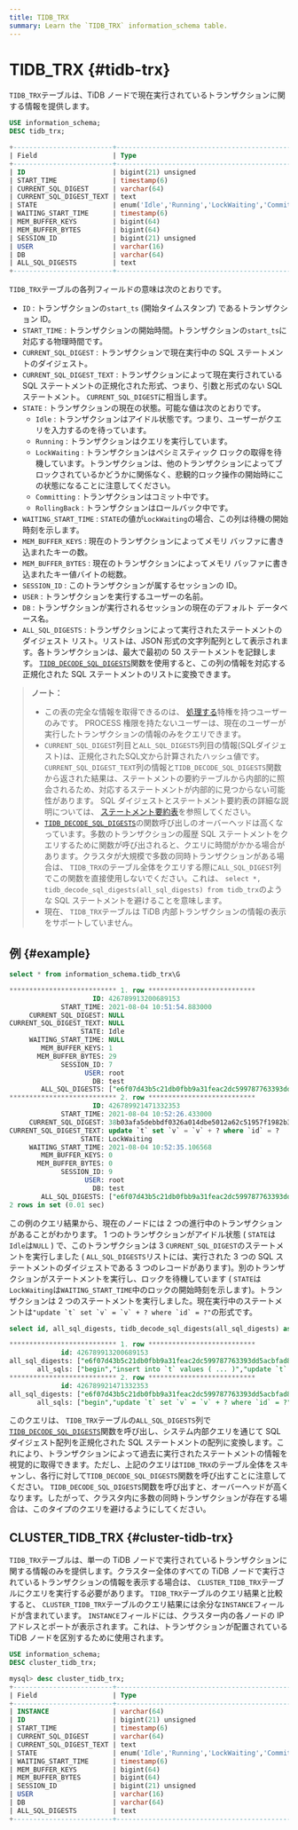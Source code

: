 ```yaml
---
title: TIDB_TRX
summary: Learn the `TIDB_TRX` information_schema table.
---
```


# TIDB_TRX {#tidb-trx}

`TIDB_TRX`テーブルは、TiDB ノードで現在実行されているトランザクションに関する情報を提供します。


```sql
USE information_schema;
DESC tidb_trx;
```

```sql
+-------------------------+-----------------------------------------------------------------+------+------+---------+-------+
| Field                   | Type                                                            | Null | Key  | Default | Extra |
+-------------------------+-----------------------------------------------------------------+------+------+---------+-------+
| ID                      | bigint(21) unsigned                                             | NO   | PRI  | NULL    |       |
| START_TIME              | timestamp(6)                                                    | YES  |      | NULL    |       |
| CURRENT_SQL_DIGEST      | varchar(64)                                                     | YES  |      | NULL    |       |
| CURRENT_SQL_DIGEST_TEXT | text                                                            | YES  |      | NULL    |       |
| STATE                   | enum('Idle','Running','LockWaiting','Committing','RollingBack') | YES  |      | NULL    |       |
| WAITING_START_TIME      | timestamp(6)                                                    | YES  |      | NULL    |       |
| MEM_BUFFER_KEYS         | bigint(64)                                                      | YES  |      | NULL    |       |
| MEM_BUFFER_BYTES        | bigint(64)                                                      | YES  |      | NULL    |       |
| SESSION_ID              | bigint(21) unsigned                                             | YES  |      | NULL    |       |
| USER                    | varchar(16)                                                     | YES  |      | NULL    |       |
| DB                      | varchar(64)                                                     | YES  |      | NULL    |       |
| ALL_SQL_DIGESTS         | text                                                            | YES  |      | NULL    |       |
+-------------------------+-----------------------------------------------------------------+------+------+---------+-------+
```

`TIDB_TRX`テーブルの各列フィールドの意味は次のとおりです。

-   `ID` : トランザクションの`start_ts` (開始タイムスタンプ) であるトランザクション ID。
-   `START_TIME` : トランザクションの開始時間。トランザクションの`start_ts`に対応する物理時間です。
-   `CURRENT_SQL_DIGEST` : トランザクションで現在実行中の SQL ステートメントのダイジェスト。
-   `CURRENT_SQL_DIGEST_TEXT` : トランザクションによって現在実行されている SQL ステートメントの正規化された形式、つまり、引数と形式のない SQL ステートメント。 `CURRENT_SQL_DIGEST`に相当します。
-   `STATE` : トランザクションの現在の状態。可能な値は次のとおりです。
    -   `Idle` : トランザクションはアイドル状態です。つまり、ユーザーがクエリを入力するのを待っています。
    -   `Running` : トランザクションはクエリを実行しています。
    -   `LockWaiting` : トランザクションはペシミスティック ロックの取得を待機しています。トランザクションは、他のトランザクションによってブロックされているかどうかに関係なく、悲観的ロック操作の開始時にこの状態になることに注意してください。
    -   `Committing` : トランザクションはコミット中です。
    -   `RollingBack` : トランザクションはロールバック中です。
-   `WAITING_START_TIME` : `STATE`の値が`LockWaiting`の場合、この列は待機の開始時刻を示します。
-   `MEM_BUFFER_KEYS` : 現在のトランザクションによってメモリ バッファに書き込まれたキーの数。
-   `MEM_BUFFER_BYTES` : 現在のトランザクションによってメモリ バッファに書き込まれたキー値バイトの総数。
-   `SESSION_ID` : このトランザクションが属するセッションの ID。
-   `USER` : トランザクションを実行するユーザーの名前。
-   `DB` : トランザクションが実行されるセッションの現在のデフォルト データベース名。
-   `ALL_SQL_DIGESTS` : トランザクションによって実行されたステートメントのダイジェスト リスト。リストは、JSON 形式の文字列配列として表示されます。各トランザクションは、最大で最初の 50 ステートメントを記録します。 [`TIDB_DECODE_SQL_DIGESTS`](/functions-and-operators/tidb-functions.md#tidb_decode_sql_digests)関数を使用すると、この列の情報を対応する正規化された SQL ステートメントのリストに変換できます。

> **ノート：**
>
> -   この表の完全な情報を取得できるのは、 [処理する](https://dev.mysql.com/doc/refman/8.0/en/privileges-provided.html#priv_process)特権を持つユーザーのみです。 PROCESS 権限を持たないユーザーは、現在のユーザーが実行したトランザクションの情報のみをクエリできます。
> -   `CURRENT_SQL_DIGEST`列目と`ALL_SQL_DIGESTS`列目の情報(SQLダイジェスト)は、正規化されたSQL文から計算されたハッシュ値です。 `CURRENT_SQL_DIGEST_TEXT`列の情報と`TIDB_DECODE_SQL_DIGESTS`関数から返された結果は、ステートメントの要約テーブルから内部的に照会されるため、対応するステートメントが内部的に見つからない可能性があります。 SQL ダイジェストとステートメント要約表の詳細な説明については、 [ステートメント要約表](/statement-summary-tables.md)を参照してください。
> -   [`TIDB_DECODE_SQL_DIGESTS`](/functions-and-operators/tidb-functions.md#tidb_decode_sql_digests)の関数呼び出しのオーバーヘッドは高くなっています。多数のトランザクションの履歴 SQL ステートメントをクエリするために関数が呼び出されると、クエリに時間がかかる場合があります。クラスタが大規模で多数の同時トランザクションがある場合は、 `TIDB_TRX`のテーブル全体をクエリする際に`ALL_SQL_DIGEST`列でこの関数を直接使用しないでください。これは、 `select *, tidb_decode_sql_digests(all_sql_digests) from tidb_trx`のような SQL ステートメントを避けることを意味します。
> -   現在、 `TIDB_TRX`テーブルは TiDB 内部トランザクションの情報の表示をサポートしていません。

## 例 {#example}


```sql
select * from information_schema.tidb_trx\G
```

```sql
*************************** 1. row ***************************
                     ID: 426789913200689153
             START_TIME: 2021-08-04 10:51:54.883000
     CURRENT_SQL_DIGEST: NULL
CURRENT_SQL_DIGEST_TEXT: NULL
                  STATE: Idle
     WAITING_START_TIME: NULL
        MEM_BUFFER_KEYS: 1
       MEM_BUFFER_BYTES: 29
             SESSION_ID: 7
                   USER: root
                     DB: test
        ALL_SQL_DIGESTS: ["e6f07d43b5c21db0fbb9a31feac2dc599787763393dd5acbfad80e247eb02ad5","04fa858fa491c62d194faec2ab427261cc7998b3f1ccf8f6844febca504cb5e9","b83710fa8ab7df8504920e8569e48654f621cf828afbe7527fd003b79f48da9e"]
*************************** 2. row ***************************
                     ID: 426789921471332353
             START_TIME: 2021-08-04 10:52:26.433000
     CURRENT_SQL_DIGEST: 38b03afa5debbdf0326a014dbe5012a62c51957f1982b3093e748460f8b00821
CURRENT_SQL_DIGEST_TEXT: update `t` set `v` = `v` + ? where `id` = ?
                  STATE: LockWaiting
     WAITING_START_TIME: 2021-08-04 10:52:35.106568
        MEM_BUFFER_KEYS: 0
       MEM_BUFFER_BYTES: 0
             SESSION_ID: 9
                   USER: root
                     DB: test
        ALL_SQL_DIGESTS: ["e6f07d43b5c21db0fbb9a31feac2dc599787763393dd5acbfad80e247eb02ad5","38b03afa5debbdf0326a014dbe5012a62c51957f1982b3093e748460f8b00821"]
2 rows in set (0.01 sec)
```

この例のクエリ結果から、現在のノードには 2 つの進行中のトランザクションがあることがわかります。 1 つのトランザクションがアイドル状態 ( `STATE`は`Idle`は`NULL` ) で、このトランザクションは 3 `CURRENT_SQL_DIGEST`のステートメントを実行しました ( `ALL_SQL_DIGESTS`リストには、実行された 3 つの SQL ステートメントのダイジェストである 3 つのレコードがあります)。別のトランザクションがステートメントを実行し、ロックを待機しています ( `STATE`は`LockWaiting`は`WAITING_START_TIME`中のロックの開始時刻を示します)。トランザクションは 2 つのステートメントを実行しました。現在実行中のステートメントは``"update `t` set `v` = `v` + ? where `id` = ?"``の形式です。


```sql
select id, all_sql_digests, tidb_decode_sql_digests(all_sql_digests) as all_sqls from information_schema.tidb_trx\G
```

```sql
*************************** 1. row ***************************
             id: 426789913200689153
all_sql_digests: ["e6f07d43b5c21db0fbb9a31feac2dc599787763393dd5acbfad80e247eb02ad5","04fa858fa491c62d194faec2ab427261cc7998b3f1ccf8f6844febca504cb5e9","b83710fa8ab7df8504920e8569e48654f621cf828afbe7527fd003b79f48da9e"]
       all_sqls: ["begin","insert into `t` values ( ... )","update `t` set `v` = `v` + ?"]
*************************** 2. row ***************************
             id: 426789921471332353
all_sql_digests: ["e6f07d43b5c21db0fbb9a31feac2dc599787763393dd5acbfad80e247eb02ad5","38b03afa5debbdf0326a014dbe5012a62c51957f1982b3093e748460f8b00821"]
       all_sqls: ["begin","update `t` set `v` = `v` + ? where `id` = ?"]
```

このクエリは、 `TIDB_TRX`テーブルの`ALL_SQL_DIGESTS`列で[`TIDB_DECODE_SQL_DIGESTS`](/functions-and-operators/tidb-functions.md#tidb_decode_sql_digests)関数を呼び出し、システム内部クエリを通じて SQL ダイジェスト配列を正規化された SQL ステートメントの配列に変換します。これにより、トランザクションによって過去に実行されたステートメントの情報を視覚的に取得できます。ただし、上記のクエリは`TIDB_TRX`のテーブル全体をスキャンし、各行に対して`TIDB_DECODE_SQL_DIGESTS`関数を呼び出すことに注意してください。 `TIDB_DECODE_SQL_DIGESTS`関数を呼び出すと、オーバーヘッドが高くなります。したがって、クラスタ内に多数の同時トランザクションが存在する場合は、このタイプのクエリを避けるようにしてください。

## CLUSTER_TIDB_TRX {#cluster-tidb-trx}

`TIDB_TRX`テーブルは、単一の TiDB ノードで実行されているトランザクションに関する情報のみを提供します。クラスター全体のすべての TiDB ノードで実行されているトランザクションの情報を表示する場合は、 `CLUSTER_TIDB_TRX`テーブルにクエリを実行する必要があります。 `TIDB_TRX`テーブルのクエリ結果と比較すると、 `CLUSTER_TIDB_TRX`テーブルのクエリ結果には余分な`INSTANCE`フィールドが含まれています。 `INSTANCE`フィールドには、クラスター内の各ノードの IP アドレスとポートが表示されます。これは、トランザクションが配置されている TiDB ノードを区別するために使用されます。


```sql
USE information_schema;
DESC cluster_tidb_trx;
```

```sql
mysql> desc cluster_tidb_trx;
+-------------------------+-----------------------------------------------------------------+------+------+---------+-------+
| Field                   | Type                                                            | Null | Key  | Default | Extra |
+-------------------------+-----------------------------------------------------------------+------+------+---------+-------+
| INSTANCE                | varchar(64)                                                     | YES  |      | NULL    |       |
| ID                      | bigint(21) unsigned                                             | NO   | PRI  | NULL    |       |
| START_TIME              | timestamp(6)                                                    | YES  |      | NULL    |       |
| CURRENT_SQL_DIGEST      | varchar(64)                                                     | YES  |      | NULL    |       |
| CURRENT_SQL_DIGEST_TEXT | text                                                            | YES  |      | NULL    |       |
| STATE                   | enum('Idle','Running','LockWaiting','Committing','RollingBack') | YES  |      | NULL    |       |
| WAITING_START_TIME      | timestamp(6)                                                    | YES  |      | NULL    |       |
| MEM_BUFFER_KEYS         | bigint(64)                                                      | YES  |      | NULL    |       |
| MEM_BUFFER_BYTES        | bigint(64)                                                      | YES  |      | NULL    |       |
| SESSION_ID              | bigint(21) unsigned                                             | YES  |      | NULL    |       |
| USER                    | varchar(16)                                                     | YES  |      | NULL    |       |
| DB                      | varchar(64)                                                     | YES  |      | NULL    |       |
| ALL_SQL_DIGESTS         | text                                                            | YES  |      | NULL    |       |
+-------------------------+-----------------------------------------------------------------+------+------+---------+-------+
```
